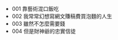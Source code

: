 - 001 靠藝術混口飯吃
- 002 我常常幻想寫網文賺稿費買泡麵的人生
- 003 雖然不怎麼需要錢
- 004 但是財神爺的忠實信徒

<!---
hi-jingxian/hi-jingxian is a ✨ special ✨ repository because its `README.md` (this file) appears on your GitHub profile.
You can click the Preview link to take a look at your changes.
--->
